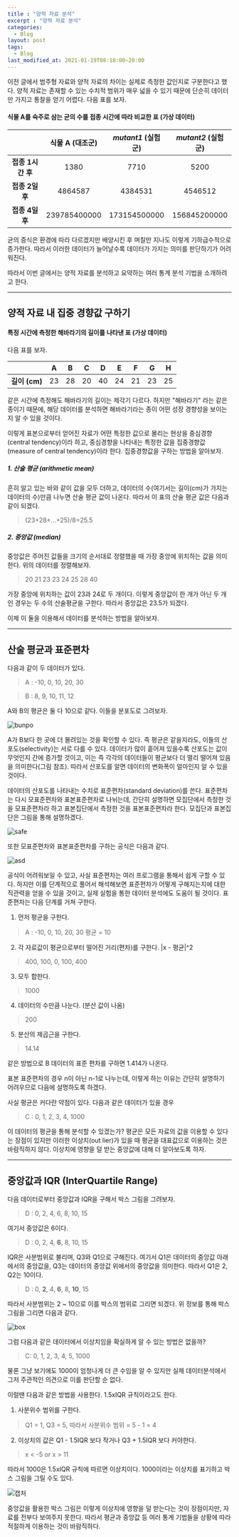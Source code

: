 ```yaml
---
title : "양적 자료 분석"
excerpt : "양적 자료 분석"
categories:
  - Blog
layout: post
tags:
  - Blog
last_modified_at: 2021-01-19T08:18:00~20:00
---
```


이전 글에서 범주형 자료와 양적 자료의 차이는 실제로 측정한 값인지로 구분한다고 했다. 양적 자료는 존재할 수 있는 수치적 범위가 매우 넓을 수 있기 때문에 단순히 데이터만 가지고 통찰을 얻기 어렵다. 다음 표를 보자.

#### 식물 A를 숙주로 삼는 균의 수를 접종 시간에 따라 비교한 표 (가상 데이터)

||식물 A (대조군)|*mutant1* (실험군)|*mutant2* (실험군)|
|:---:|:---:|:---:|:---:|
|**접종 1시간 후**|1380|7710|5200|
|**접종 2일 후**|4864587|4384531|4546512|
|**접종 4일 후**|239785400000|173154500000|156845200000|

균의 증식은 환경에 따라 다르겠지만 배양시킨 후 며칠만 지나도 이렇게 기하급수적으로 증가한다. 따라서 이러한 데이터가 늘어날수록 데이터가 가지는 의미를 판단하기가 어려워진다.

따라서 이번 글에서는 양적 자료를 분석하고 요약하는 여러 통계 분석 기법을 소개하려고 한다.

***

## 양적 자료 내 집중 경향값 구하기
#### 특정 시간에 측정한 해바라기의 길이를 나타낸 표 (가상 데이터)
다음 표를 보자.

||A|B|C|D|E|F|G|H|
|:---:|:---:|:---:|:---:|:---:|:---:|:---:|:---:|:---:|
|**길이 (cm)**|23|28|20|40|24|21|23|25|

같은 시간에 측정해도 해바라기의 길이는 제각기 다르다. 하지만 "해바라기" 라는 같은 종이기 때문에, 해당 데이터를 분석하면 해바라기라는 종이 어떤 성장 경향성을 보이는지 알 수 있을 것이다.

이렇게 표본으로부터 얻어진 자료가 어떤 특정한 값으로 몰리는 현상을 중심경향(central tendency)이라 하고, 중심경향을 나타내는 특정한 값을 집중경향값(measure of central tendency)이라 한다. 집중경향값을 구하는 방법을 알아보자.

##### 1. 산술 평균 (arithmetic mean)
흔히 알고 있는 바와 같이 값을 모두 더하고, 데이터의 수(여기서는 길이(cm)가 가지는 데이터의 수)만큼 나누면 산술 평균 값이 나온다. 따라서 이 표의 산술 평균 값은 다음과 같이 되겠다.
> (23+28+...+25)/8=25.5

##### 2. 중앙값 (median)
중앙값은 주어진 값들을 크기의 순서대로 정렬했을 때 가장 중앙에 위치하는 값을 의미한다.
위의 데이터를 정렬해보자.
> 20 21 23 23 24 25 28 40

가장 중앙에 위치하는 값이 23과 24로 두 개이다. 이렇게 중앙값이 한 개가 아닌 두 개인 경우는 두 수의 산술평균을 구한다. 따라서 중앙값은 23.5가 되겠다.

이제 이 둘을 이용해서 데이터를 분석하는 방법을 알아보자.

***

## 산술 평균과 표준편차
다음과 같이 두 데이터가 있다.

>A : -10, 0, 10, 20, 30

>B : 8, 9, 10, 11, 12

A와 B의 평균은 둘 다 10으로 같다. 이들을 분포도로 그려보자.

![bunpo](https://i.imgur.com/HVfUQLQ.jpg)

A가 B보다 한 곳에 더 몰려있는 것을 확인할 수 있다.
즉 평균은 같을지라도, 이들의 산포도(selectivity)는 서로 다를 수 있다.
데이터가 많이 흩어져 있을수록 산포도는 값이 무엇인지 간에 증가할 것이고, 이는 즉 각각의 데이터들이 평균보다 더 멀리 떨어져 있음을 의미한다(그림 참조). 따라서 산포도를 알면 데이터의 변화폭이 얼마인지 알 수 있을 것이다.

데이터의 산포도를 나타내는 수치로 표준편차(standard deviation)를 쓴다.
표준편차는 다시 모표준편차와 표본표준편차로 나뉘는데, 간단히 설명하면 모집단에서 측정한 것을 모표준편차라 하고 표본집단에서 측정한 것을 표본표준편차라 한다. 모집단과 표본집단은 그림을 통해 설명하겠다.

![safe](https://i.imgur.com/Q8q3Wue.jpg)

또한 모표준편차와 표본표준편차를 구하는 공식은 다음과 같다.

![asd](https://i.imgur.com/wPs6dUW.jpg)

공식이 어려워보일 수 있고, 사실 표준편차는 여러 프로그램을 통해서 쉽게 구할 수 있다. 하지만 이를 단계적으로 풀어서 해석해보면 표준편차가 어떻게 구해지는지에 대한 직관력을 얻을 수 있을 것이고, 실제 실험을 통한 데이터 분석에도 도움이 될 것이다. 표준편차는 다음 단계를 거쳐 구한다.

1. 먼저 평균을 구한다.
>A : -10, 0, 10, 20, 30
>평균 = 10

2. 각 자료값이 평균으로부터 떨어진 거리(편차)를 구한다. |x - 평균|^2
> 400, 100, 0, 100, 400

3. 모두 합한다.
> 1000

4. 데이터의 수만큼 나눈다. (분산 값이 나옴)
> 200

5. 분산의 제곱근을 구한다.
> 14.14

같은 방법으로 B 데이터의 표준 편차를 구하면 1.414가 나온다.

표본 표준편차의 경우 n이 아닌 n-1로 나누는데, 이렇게 하는 이유는 간단히 설명하기 어려우므로 다음에 설명하도록 하겠다.


사실 평균은 커다란 약점이 있다. 다음과 같은 데이터가 있을 경우
> C : 0, 1, 2, 3, 4, 1000

이 데이터의 평균을 통해 분석할 수 있겠는가? 평균은 모든 자료의 값을 이용할 수 있다는 장점이 있지만 이러한 이상치(out lier)가 있을 때 평균을 대표값으로 이용하는 것은 바람직하지 않다. 이상치에 영향을 덜 받는 중앙값에 대해 더 알아보도록 하자.
***
## 중앙값과 IQR (InterQuartile Range)

다음 데이터로부터 중앙값과 IQR을 구해서 박스 그림을 그려보자.
> D : 0, 2, 4, 6, 8, 10, 15

여기서 중앙값은 6이다.
> D : 0, 2, 4, **6**, 8, 10, 15

IQR은 사분범위로 불리며, Q3와 Q1으로 구해진다. 여기서 Q1은 데이터의 중앙값 아래에서의 중앙값을, Q3는 데이터의 중앙값 위에서의 중앙값을 의미한다. 따라서 Q1은 2, Q2는 10이다.

> D : 0, **2**, 4, **6**, 8, **10**, 15

따라서 사분범위는 2 ~ 10으로 이를 박스의 범위로 그리면 되겠다. 위 정보를 통해 박스 그림을 그리면 다음과 같다.

![box](https://i.imgur.com/uvX14PH.jpg)

그럼 다음과 같은 데이터에서 이상치임을 확실하게 알 수 있는 방법은 없을까?
> C: 0, 1, 2, 3, 4, 5, 1000

물론 그냥 보기에도 1000이 엄청나게 더 큰 수임을 알 수 있지만 실제 데이터분석에서 그저 주관적인 의견으로 이를 판단할 순 없다.

이럴땐 다음과 같은 방법을 사용한다. 1.5xIQR 규칙이라고도 한다.
1. 사분위수 범위를 구한다.
> Q1 = 1, Q3 = 5, 따라서 사분위수 범위 = 5 - 1 = 4

2. 이상치의 값은 Q1 - 1.5IQR 보다 작거나
Q3 + 1.5IQR 보다 커야한다.
> x < -5 or x > 11

따라서 1000은 1.5xIQR 규칙에 따르면 이상치이다. 1000이라는 이상치를 표기하고 박스 그림을 그릴 수도 있다.

![캡처](https://i.imgur.com/OpoxMGg.jpg)

중앙값을 활용한 박스 그림은 이렇게 이상치에 영향을 덜 받는다는 것이 장점이지만, 자료를 전부다 보여주지 못한다. 따라서 평균과 중앙값 등 여러 통계 기법들을 상황에 따라 적절하게 이용하는 것이 바람직하다.
